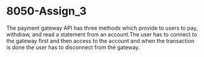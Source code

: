 # 8050-Assign_3
The  payment  gateway  API  has  three  methods which  provide  to  users  to  pay, withdraw, and read a statement from an account.The user has to connect to the gateway first and then access to the account and when the transaction is done the user has to disconnect from the gateway.
